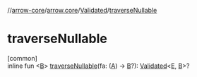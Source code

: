 //[arrow-core](../../../index.md)/[arrow.core](../index.md)/[Validated](index.md)/[traverseNullable](traverse-nullable.md)

# traverseNullable

[common]\
inline fun &lt;[B](traverse-nullable.md)&gt; [traverseNullable](traverse-nullable.md)(fa: ([A](index.md)) -&gt; [B](traverse-nullable.md)?): [Validated](index.md)&lt;[E](index.md), [B](traverse-nullable.md)&gt;?
